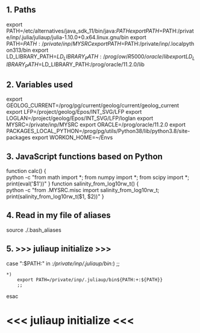 ## 1. Paths
export PATH=/etc/alternatives/java_sdk_11/bin/java:$PATH
export PATH=$PATH:/private/inp/.julia/juliaup/julia-1.10.0+0.x64.linux.gnu/bin
export PATH=$PATH:/private/inp/MYSRC
export PATH=$PATH:/private/inp/.localpython313/bin
export LD_LIBRARY_PATH=$LD_LIBRARY_PATH:/prog/ow/R5000/oracle/lib
export LD_LIBRARY_PATH=$LD_LIBRARY_PATH:/prog/oracle/11.2.0/lib


## 2. Variables used
export GEOLOG_CURRENT=/prog/pg/current/geolog/current/geolog_current
export LFP=/project/geolog/Epos/INT_SVG/LFP
export LOGLAN=/project/geolog/Epos/INT_SVG/LFP/loglan
export MYSRC=/private/inp/MYSRC
export ORACLE=/prog/oracle/11.2.0
export PACKAGES_LOCAL_PYTHON=/prog/pg/utils/Python38/lib/python3.8/site-packages
export WORKON_HOME=~/Envs


## 3. JavaScript functions based on Python
function calc() {    
    python -c "from math import *; from numpy import *; from scipy import *; print(eval('$1'))"
}
function salinity_from_log10rw_t() {   
    python -c "from .MYSRC.misc import salinity_from_log10rw_t; print(salinity_from_log10rw_t($1, $2))"
}


## 4. Read in my file of aliases
source ./.bash_aliases


## 5. >>> juliaup initialize >>>
case ":$PATH:" in
    *:/private/inp/.juliaup/bin:*)
        ;;

    *)
        export PATH=/private/inp/.juliaup/bin${PATH:+:${PATH}}
        ;;
esac
# <<< juliaup initialize <<<

